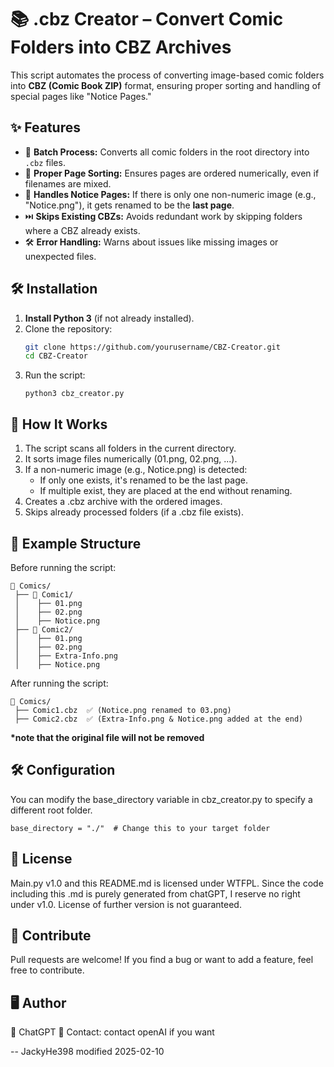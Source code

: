# 📚 .cbz Creator – Convert Comic Folders into CBZ Archives

This script automates the process of converting image-based comic folders into **CBZ (Comic Book ZIP)** format, ensuring proper sorting and handling of special pages like "Notice Pages."

## ✨ Features
- 📂 **Batch Process:** Converts all comic folders in the root directory into `.cbz` files.
- 🔢 **Proper Page Sorting:** Ensures pages are ordered numerically, even if filenames are mixed.
- 📌 **Handles Notice Pages:** If there is only one non-numeric image (e.g., "Notice.png"), it gets renamed to be the **last page**.
- ⏭️ **Skips Existing CBZs:** Avoids redundant work by skipping folders where a CBZ already exists.
- 🛠️ **Error Handling:** Warns about issues like missing images or unexpected files.

## 🛠️ Installation
1. **Install Python 3** (if not already installed).
2. Clone the repository:
   ```sh
   git clone https://github.com/yourusername/CBZ-Creator.git
   cd CBZ-Creator
3. Run the script:
    ```
    python3 cbz_creator.py
    ```

## 📂 How It Works
1. The script scans all folders in the current directory.
2. It sorts image files numerically (01.png, 02.png, ...).
3. If a non-numeric image (e.g., Notice.png) is detected:
    * If only one exists, it's renamed to be the last page.
    * If multiple exist, they are placed at the end without renaming.
4. Creates a .cbz archive with the ordered images.
5. Skips already processed folders (if a .cbz file exists).

## 📜 Example Structure
Before running the script:
```
📂 Comics/
 ├── 📂 Comic1/
 │    ├── 01.png
 │    ├── 02.png
 │    ├── Notice.png
 ├── 📂 Comic2/
 │    ├── 01.png
 │    ├── 02.png
 │    ├── Extra-Info.png
 │    ├── Notice.png
```
After running the script:
```
📂 Comics/
 ├── Comic1.cbz  ✅ (Notice.png renamed to 03.png)
 ├── Comic2.cbz  ✅ (Extra-Info.png & Notice.png added at the end)
```
**\*note that the original file will not be removed**

## 🛠️ Configuration
You can modify the base_directory variable in cbz_creator.py to specify a different root folder.

```
base_directory = "./"  # Change this to your target folder
```


## 📜 License
Main.py v1.0 and this README.md is licensed under WTFPL. Since the code including this .md is purely generated from chatGPT, I reserve no right under v1.0. License of further version is not guaranteed. 

## 🚀 Contribute
Pull requests are welcome! If you find a bug or want to add a feature, feel free to contribute. 

## 🖥️ Author
👤 ChatGPT
📧 Contact: contact openAI if you want

-- JackyHe398 modified 2025-02-10
